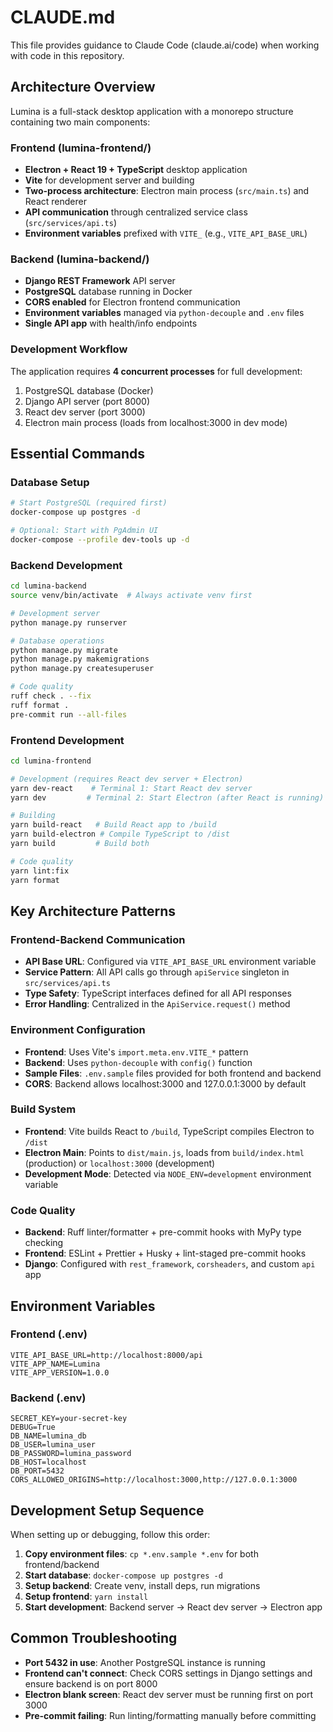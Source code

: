# CLAUDE.md

This file provides guidance to Claude Code (claude.ai/code) when working with code in this repository.

## Architecture Overview

Lumina is a full-stack desktop application with a monorepo structure containing two main components:

### Frontend (lumina-frontend/)
- **Electron + React 19 + TypeScript** desktop application
- **Vite** for development server and building
- **Two-process architecture**: Electron main process (`src/main.ts`) and React renderer
- **API communication** through centralized service class (`src/services/api.ts`)
- **Environment variables** prefixed with `VITE_` (e.g., `VITE_API_BASE_URL`)

### Backend (lumina-backend/)  
- **Django REST Framework** API server
- **PostgreSQL** database running in Docker
- **CORS enabled** for Electron frontend communication
- **Environment variables** managed via `python-decouple` and `.env` files
- **Single API app** with health/info endpoints

### Development Workflow
The application requires **4 concurrent processes** for full development:
1. PostgreSQL database (Docker)
2. Django API server (port 8000)
3. React dev server (port 3000)
4. Electron main process (loads from localhost:3000 in dev mode)

## Essential Commands

### Database Setup
```bash
# Start PostgreSQL (required first)
docker-compose up postgres -d

# Optional: Start with PgAdmin UI
docker-compose --profile dev-tools up -d
```

### Backend Development
```bash
cd lumina-backend
source venv/bin/activate  # Always activate venv first

# Development server
python manage.py runserver

# Database operations
python manage.py migrate
python manage.py makemigrations
python manage.py createsuperuser

# Code quality
ruff check . --fix
ruff format .
pre-commit run --all-files
```

### Frontend Development
```bash
cd lumina-frontend

# Development (requires React dev server + Electron)
yarn dev-react    # Terminal 1: Start React dev server
yarn dev         # Terminal 2: Start Electron (after React is running)

# Building
yarn build-react   # Build React app to /build
yarn build-electron # Compile TypeScript to /dist  
yarn build         # Build both

# Code quality
yarn lint:fix
yarn format
```

## Key Architecture Patterns

### Frontend-Backend Communication
- **API Base URL**: Configured via `VITE_API_BASE_URL` environment variable
- **Service Pattern**: All API calls go through `apiService` singleton in `src/services/api.ts`
- **Type Safety**: TypeScript interfaces defined for all API responses
- **Error Handling**: Centralized in the `ApiService.request()` method

### Environment Configuration
- **Frontend**: Uses Vite's `import.meta.env.VITE_*` pattern
- **Backend**: Uses `python-decouple` with `config()` function
- **Sample Files**: `.env.sample` files provided for both frontend and backend
- **CORS**: Backend allows localhost:3000 and 127.0.0.1:3000 by default

### Build System
- **Frontend**: Vite builds React to `/build`, TypeScript compiles Electron to `/dist`
- **Electron Main**: Points to `dist/main.js`, loads from `build/index.html` (production) or `localhost:3000` (development)
- **Development Mode**: Detected via `NODE_ENV=development` environment variable

### Code Quality
- **Backend**: Ruff linter/formatter + pre-commit hooks with MyPy type checking
- **Frontend**: ESLint + Prettier + Husky + lint-staged pre-commit hooks
- **Django**: Configured with `rest_framework`, `corsheaders`, and custom `api` app

## Environment Variables

### Frontend (.env)
```
VITE_API_BASE_URL=http://localhost:8000/api
VITE_APP_NAME=Lumina
VITE_APP_VERSION=1.0.0
```

### Backend (.env)
```
SECRET_KEY=your-secret-key
DEBUG=True
DB_NAME=lumina_db
DB_USER=lumina_user  
DB_PASSWORD=lumina_password
DB_HOST=localhost
DB_PORT=5432
CORS_ALLOWED_ORIGINS=http://localhost:3000,http://127.0.0.1:3000
```

## Development Setup Sequence

When setting up or debugging, follow this order:
1. **Copy environment files**: `cp *.env.sample *.env` for both frontend/backend
2. **Start database**: `docker-compose up postgres -d` 
3. **Setup backend**: Create venv, install deps, run migrations
4. **Setup frontend**: `yarn install`
5. **Start development**: Backend server → React dev server → Electron app

## Common Troubleshooting

- **Port 5432 in use**: Another PostgreSQL instance is running
- **Frontend can't connect**: Check CORS settings in Django settings and ensure backend is on port 8000
- **Electron blank screen**: React dev server must be running first on port 3000
- **Pre-commit failing**: Run linting/formatting manually before committing